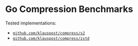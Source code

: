 # Go Compression Benchmarks

Tested implementations:

* [`github.com/klauspost/compress/s2`](https://github.com/klauspost/compress/s2)
* [`github.com/klauspost/compress/zstd`](https://github.com/klauspost/compress/zstd)

